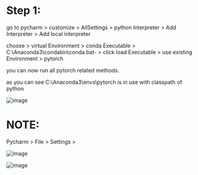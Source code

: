 Step 1:
======
go to pycharm > customize > AllSettings > python Interpreter > Add Interpreter > Add local interpreter

choose > virtual Environment > conda Executable > C:\Anaconda3\condabin\conda.bat- > click load Executable > use existing Environment > pytorch

you can now run all pytorch related methods.

as you can see C:\Anaconda3\envs\pytorch is in use with classpath of python

![image](https://github.com/user-attachments/assets/8c0faeab-3ec1-468b-aca4-db444fba30cc)


NOTE:
=====

Pycharm > File > Settings > 

 ![image](https://github.com/user-attachments/assets/25fb5f1b-2d9f-4c3e-a384-54c8dafd39ce)



![image](https://github.com/user-attachments/assets/9ba1e84d-606c-4830-a397-4fd52634f64e)

